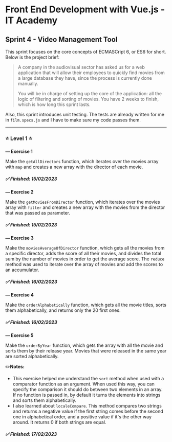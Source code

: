 # Front End Development with Vue.js - IT Academy

## **Sprint 4 - Video Management Tool**

This sprint focuses on the core concepts of ECMASCript 6, or ES6 for short. Below is the project brief:

> A company in the audiovisual sector has asked us for a web application that will allow their employees to quickly find movies from a large database they have, since the process is currently done manually.
>
> You will be in charge of setting up the core of the application: all the logic of filtering and sorting of movies. You have 2 weeks to finish, which is how long this sprint lasts.

Also, this sprint introduces unit testing. The tests are already written for me in `film.specs.js` and I have to make sure my code passes them.

---

### ⭐ **Level 1** ⭐

**— Exercise 1**

Make the `getAllDirectors` function, which iterates over the movies array with `map` and creates a new array with the director of each movie.

##### ✅ Finished: 15/02/2023

**— Exercise 2**

Make the `getMoviesFromDirector` function, which iterates over the movies array with `filter` and creates a new array with the movies from the director that was passed as parameter.

##### ✅ Finished: 15/02/2023

**— Exercise 3**

Make the `moviesAverageOfDirector` function, which gets all the movies from a specific director, adds the score of all their movies, and divides the total sum by the number of movies in order to get the average score. The `reduce` method was used to iterate over the array of movies and add the scores to an accumulator.

##### ✅ Finished: 16/02/2023

**— Exercise 4**

Make the `orderAlphabetically` function, which gets all the movie titles, sorts them alphabetically, and returns only the 20 first ones.

##### ✅ Finished: 16/02/2023

**— Exercise 5**

Make the `orderByYear` function, which gets the array with all the movie and sorts them by their release year. Movies that were released in the same year are sorted alphabetically.

✏️**Notes:**

- This exercise helped me understand the `sort` method when used with a comparator function as an argument. When used this way, you can specify the comparison it should do between two elements in an array. If no function is passed in, by default it turns the elements into strings and sorts them alphabetically.
- I also learned about `localeCompare`. This method compares two strings and returns a negative value if the first string comes before the second one in alphabetical order, and a positive value if it's the other way around. It returns 0 if both strings are equal.

##### ✅ Finished: 17/02/2023
